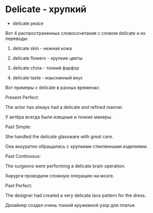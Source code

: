 # Delicate - хрупкий




- delicate peace

Вот 4 распространенных словосочетания с словом delicate и их переводы:

1. delicate skin - нежная кожа

2. delicate flowers - хрупкие цветы

3. delicate china - тонкий фарфор

4. delicate taste - изысканный вкус

Вот примеры с delicate в разных временах:

Present Perfect:

The actor has always had a delicate and refined manner.

У актёра всегда были изящные и тонкие манеры.

Past Simple:

She handled the delicate glassware with great care.

Она аккуратно обращалась с хрупкими стеклянными изделиями.

Past Continuous:

The surgeons were performing a delicate brain operation.

Хирурги проводили сложную операцию на мозге.

Past Perfect:

The designer had created a very delicate lace pattern for the dress.

Дизайнер создал очень тонкий кружевной узор для платья.